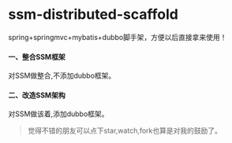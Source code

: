 # ssm-distributed-scaffold

spring+springmvc+mybatis+dubbo脚手架，方便以后直接拿来使用！



#### 一、整合SSM框架

对SSM做整合,不添加dubbo框架。


#### 二、改造SSM架构

对SSM做该着,添加dubbo框架。



> 觉得不错的朋友可以点下star,watch,fork也算是对我的鼓励了。